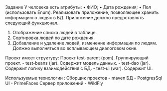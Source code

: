 Задание
У человека есть атрибуты:
•	ФИО;
•	Дата рождения;
•	Пол (использовать Enum).
Реализовать приложение, позволяющее хранить информацию о людях в БД. Приложение должно предоставлять следующий функционал.
1.	Отображение списка людей в таблице.
2.	Сортировка людей по дате рождения.
3.	Добавление и удаление людей, изменение информации по людям. Должно выполняться во всплывающем диалоговом окне.


Проект имеет структуру:
    Проект test-parent (pom). Группирующий проект.
      - test-beans (jar). Содержит модель данных.
      - test-dao (jar). Содержит логику взаимодействия с БД.
      - test-ui (war). Содержит UI.

Используемые технологии :
    Сборщик проектов - maven
    БД - PostgresSql
    UI - PrimeFaces
    Сервер приложений - WildFly
